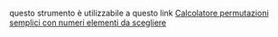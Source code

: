 questo strumento è utilizzabile a questo link  [Calcolatore permutazioni semplici con numeri elementi da scegliere](https://ognistrumento.com/calcolatore-permutazioni-semplici-con-numeri-elementi-da-scegliere/)